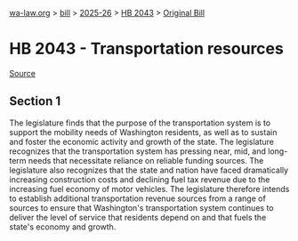 [wa-law.org](/) > [bill](/bill/) > [2025-26](/bill/2025-26/) > [HB 2043](/bill/2025-26/hb/2043/) > [Original Bill](/bill/2025-26/hb/2043/1/)

# HB 2043 - Transportation resources

[Source](http://lawfilesext.leg.wa.gov/biennium/2025-26/Pdf/Bills/House%20Bills/2043.pdf)

## Section 1
The legislature finds that the purpose of the transportation system is to support the mobility needs of Washington residents, as well as to sustain and foster the economic activity and growth of the state. The legislature recognizes that the transportation system has pressing near, mid, and long-term needs that necessitate reliance on reliable funding sources. The legislature also recognizes that the state and nation have faced dramatically increasing construction costs and declining fuel tax revenue due to the increasing fuel economy of motor vehicles. The legislature therefore intends to establish additional transportation revenue sources from a range of sources to ensure that Washington's transportation system continues to deliver the level of service that residents depend on and that fuels the state's economy and growth.
